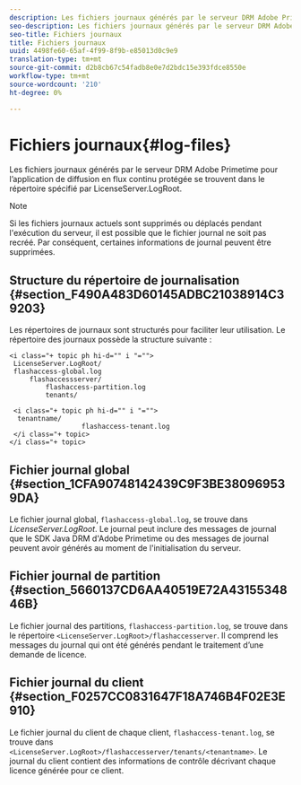 ```yaml
---
description: Les fichiers journaux générés par le serveur DRM Adobe Primetime pour l’application de diffusion en flux continu protégée se trouvent dans le répertoire spécifié par LicenseServer.LogRoot.
seo-description: Les fichiers journaux générés par le serveur DRM Adobe Primetime pour l’application de diffusion en flux continu protégée se trouvent dans le répertoire spécifié par LicenseServer.LogRoot.
seo-title: Fichiers journaux
title: Fichiers journaux
uuid: 4498fe60-65af-4f99-8f9b-e85013d0c9e9
translation-type: tm+mt
source-git-commit: d2b8cb67c54fadb8e0e7d2bdc15e393fdce8550e
workflow-type: tm+mt
source-wordcount: '210'
ht-degree: 0%

---
```



# Fichiers journaux{#log-files}

Les fichiers journaux générés par le serveur DRM Adobe Primetime pour l’application de diffusion en flux continu protégée se trouvent dans le répertoire spécifié par LicenseServer.LogRoot.

>[!NOTE]
>
>Si les fichiers journaux actuels sont supprimés ou déplacés pendant l&#39;exécution du serveur, il est possible que le fichier journal ne soit pas recréé. Par conséquent, certaines informations de journal peuvent être supprimées.

## Structure du répertoire de journalisation {#section_F490A483D60145ADBC21038914C39203}

Les répertoires de journaux sont structurés pour faciliter leur utilisation. Le répertoire des journaux possède la structure suivante :

```
<i class="+ topic ph hi-d="" i "="">
 LicenseServer.LogRoot/ 
 flashaccess-global.log 
     flashaccessserver/ 
         flashaccess-partition.log 
         tenants/ 
             
 <i class="+ topic ph hi-d="" i "="">
  tenantname/ 
                  flashaccess-tenant.log
 </i class="+ topic>
</i class="+ topic>
```

## Fichier journal global {#section_1CFA90748142439C9F3BE380969539DA}

Le fichier journal global, `flashaccess-global.log`, se trouve dans *LicenseServer.LogRoot*. Le journal peut inclure des messages de journal que le SDK Java DRM d&#39;Adobe Primetime ou des messages de journal peuvent avoir générés au moment de l&#39;initialisation du serveur.

## Fichier journal de partition {#section_5660137CD6AA40519E72A4315534846B}

Le fichier journal des partitions, `flashaccess-partition.log`, se trouve dans le répertoire `<LicenseServer.LogRoot>/flashaccesserver`. Il comprend les messages du journal qui ont été générés pendant le traitement d’une demande de licence.

## Fichier journal du client {#section_F0257CC0831647F18A746B4F02E3E910}

Le fichier journal du client de chaque client, `flashaccess-tenant.log`, se trouve dans `<LicenseServer.LogRoot>/flashaccesserver/tenants/<tenantname>`. Le journal du client contient des informations de contrôle décrivant chaque licence générée pour ce client.
